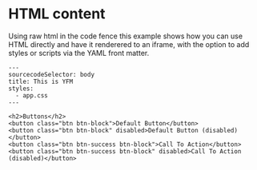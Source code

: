 # HTML content

Using raw html in the code fence this example shows how you can use HTML directly
and have it renderered to an iframe, with the option to add styles or scripts
via the YAML front matter.

```iframe
---
sourcecodeSelector: body
title: This is YFM
styles:
  - app.css
---

<h2>Buttons</h2>
<button class="btn btn-block">Default Button</button>
<button class="btn btn-block" disabled>Default Button (disabled)</button>
<button class="btn btn-success btn-block">Call To Action</button>
<button class="btn btn-success btn-block" disabled>Call To Action (disabled)</button>
```
